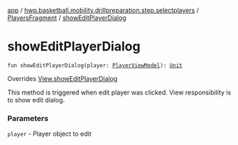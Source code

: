 [app](../../index.md) / [hwp.basketball.mobility.drillpreparation.step.selectplayers](../index.md) / [PlayersFragment](index.md) / [showEditPlayerDialog](.)

# showEditPlayerDialog

`fun showEditPlayerDialog(player: `[`PlayerViewModel`](../../hwp.basketball.mobility.entitiy.player/-player-view-model/index.md)`): `[`Unit`](https://kotlinlang.org/api/latest/jvm/stdlib/kotlin/-unit/index.html)

Overrides [View.showEditPlayerDialog](../-players-contract/-view/show-edit-player-dialog.md)

This method is triggered when edit player was clicked.
View responsibility is to show edit dialog.

### Parameters

`player` - Player object to edit